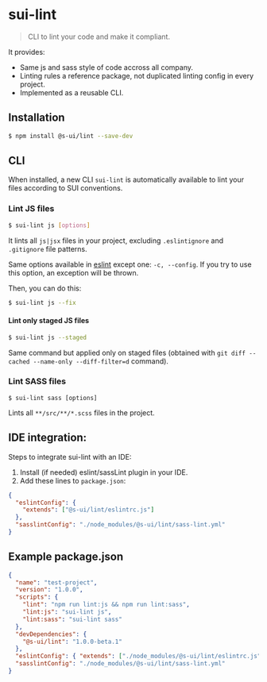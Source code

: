 # sui-lint

> CLI to lint your code and make it compliant.

It provides:

* Same js and sass style of code accross all company.
* Linting rules a reference package, not duplicated linting config in every project.
* Implemented as a reusable CLI.

## Installation

```sh
$ npm install @s-ui/lint --save-dev
```

## CLI

When installed, a new CLI `sui-lint` is automatically available to lint your files according to SUI conventions.

### Lint JS files

```sh
$ sui-lint js [options]
```

It lints all `js|jsx` files in your project, excluding `.eslintignore` and `.gitignore` file patterns.

Same options available in [eslint](https://eslint.org/docs/user-guide/command-line-interface) except one: `-c, --config`. If you try to use this option, an exception will be thrown.

Then, you can do this:

```sh
$ sui-lint js --fix
```

#### Lint only staged JS files

```sh
$ sui-lint js --staged
```

Same command but applied only on staged files (obtained with `git diff --cached --name-only --diff-filter=d` command).

### Lint SASS files

```
$ sui-lint sass [options]
```

Lints all `**/src/**/*.scss` files in the project.

## IDE integration:

Steps to integrate sui-lint with an IDE:

1.  Install (if needed) eslint/sassLint plugin in your IDE.
2.  Add these lines to `package.json`:

```json
{
  "eslintConfig": {
    "extends": ["@s-ui/lint/eslintrc.js"]
  },
  "sasslintConfig": "./node_modules/@s-ui/lint/sass-lint.yml"
}
```

## Example package.json

```json
{
  "name": "test-project",
  "version": "1.0.0",
  "scripts": {
    "lint": "npm run lint:js && npm run lint:sass",
    "lint:js": "sui-lint js",
    "lint:sass": "sui-lint sass"
  },
  "devDependencies": {
    "@s-ui/lint": "1.0.0-beta.1"
  },
  "eslintConfig": { "extends": ["./node_modules/@s-ui/lint/eslintrc.js"] },
  "sasslintConfig": "./node_modules/@s-ui/lint/sass-lint.yml"
}
```
